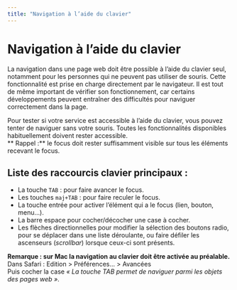 ```yaml
---
title: "Navigation à l’aide du clavier"
---
```


# Navigation à l’aide du clavier

La navigation dans une page web doit être possible à l’aide du clavier seul, notamment pour les personnes qui ne peuvent pas utiliser de souris. Cette fonctionnalité est prise en charge directement par le navigateur. Il est tout de même important de vérifier son fonctionnement, car certains développements peuvent entraîner des difficultés pour naviguer correctement dans la page.
  
Pour tester si votre service est accessible à l’aide du clavier, vous pouvez tenter de naviguer sans votre souris. Toutes les fonctionnalités disponibles habituellement doivent rester accessible.  
** Rappel&nbsp;:** le focus doit rester suffisamment visible sur tous les éléments recevant le focus.

## Liste des raccourcis clavier principaux&nbsp;: 
- La touche `TAB`&nbsp;: pour faire avancer le focus.
- Les touches `maj+TAB`&nbsp;: pour faire reculer le focus.
- La touche entrée pour activer l’élément qui a le focus (lien, bouton, menu…).
- La barre espace pour cocher/décocher une case à cocher.
- Les flèches directionnelles pour modifier la sélection des boutons radio, pour se déplacer dans une liste déroulante, ou faire défiler les ascenseurs (<i lang="en">scrollbar</i>) lorsque ceux-ci sont présents.

**Remarque&nbsp;: sur Mac la navigation au clavier doit être activée au préalable.**  
Dans Safari&nbsp;: Edition &gt; Préférences… &gt; Avancées  
Puis cocher la case *«&nbsp;La touche TAB permet de naviguer parmi les objets des pages web&nbsp;»*.
